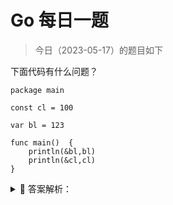 # Go 每日一题

> 今日（2023-05-17）的题目如下

下面代码有什么问题？

```golang
package main

const cl = 100

var bl = 123

func main()  {
    println(&bl,bl)
    println(&cl,cl)
}
```

<details>
<summary style="cursor: pointer">🔑 答案解析：</summary>
<div>

考点：常量

常量不同于变量的在运行期分配内存，常量通常会被编译器在预处理阶段直接展开，作为指令数据使用，

```golang
cannot take the address of cl
```

#### 内存四区概念：

- A. 数据类型本质：
	固定内存大小的别名
- B. 数据类型的作用：
	编译器预算对象(变量)分配的内存空间大小。
- C. 内存四区


#### 流程说明

1. 操作系统把物理硬盘代码load到内存
2. 操作系统把c代码分成四个区
3. 操作系统找到main函数入口执行

#### 栈区(Stack)：

空间较小，要求数据读写性能高，数据存放时间较短暂。由编译器自动分配和释放，存放函数的参数值、函数的调用流程方法地址、局部变量等(局部变量如果产生逃逸现象，可能会挂在在堆区)

#### 堆区(heap):

空间充裕，数据存放时间较久。一般由开发者分配及释放(但是Golang中会根据变量的逃逸现象来选择是否分配到栈上或堆上)，启动Golang的GC由GC清除机制自动回收。

#### 全局区-静态全局变量区:

全局变量的开辟是在程序在`main`之前就已经放在内存中。而且对外完全可见。即作用域在全部代码中，任何同包代码均可随时使用，在变量会搞混淆，而且在局部函数中如果同名称变量使用`:=`赋值会出现编译错误。

全局变量最终在进程退出时，由操作系统回收。

>	我~~么~~们在开发的时候，尽量减少使用全局变量的设计

#### 全局区-常量区：

常量区也归属于全局区，常量为存放数值字面值单位，即不可修改。或者说的有的常量是直接挂钩字面值的。

比如:

```golang
const cl = 10
```

cl是字面量10的对等符号。

所以在golang中，常量是无法取出地址的，因为字面量符号并没有地址而言。

---

### 7 楼

感谢，有些问题想请教： 

1. 指令数据什么意思？
2. 虚拟内存那张图里两个栈区，是不是有一个是堆？
3. 代码区里是放什么，go不是编译成二进制了


### 11 楼

常量是无法取出地址的，常量为存放数值字面值单位，所以字面量符号并没有地址而言。

### 15 楼

>	println(&cl,cl)   cl 是常量，编译的时候已经变成对应的值了，也就是没有地址了。

</div>
</details>
